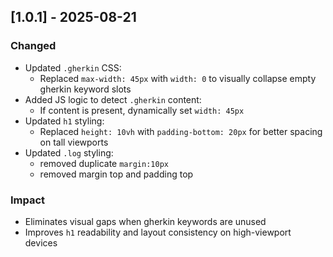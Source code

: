 ## [1.0.1] - 2025-08-21

### Changed
- Updated `.gherkin` CSS:
  - Replaced `max-width: 45px` with `width: 0` to visually collapse empty gherkin keyword slots
- Added JS logic to detect `.gherkin` content:
  - If content is present, dynamically set `width: 45px`
- Updated `h1` styling:
  - Replaced `height: 10vh` with `padding-bottom: 20px` for better spacing on tall viewports
- Updated `.log` styling:
    - removed duplicate `margin:10px`
    - removed margin top and padding top

### Impact
- Eliminates visual gaps when gherkin keywords are unused
- Improves `h1` readability and layout consistency on high-viewport devices
